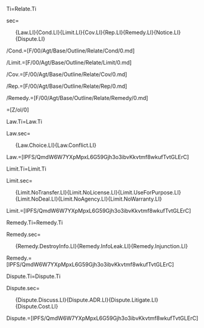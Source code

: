 Ti=Relate.Ti

sec=<ol>{Law.LI}{Cond.LI}{Limit.LI}{Cov.LI}{Rep.LI}{Remedy.LI}{Notice.LI}{Dispute.LI}</ol>

/Cond.=[F/00/Agt/Base/Outline/Relate/Cond/0.md]

/Limit.=[F/00/Agt/Base/Outline/Relate/Limit/0.md]

/Cov.=[F/00/Agt/Base/Outline/Relate/Cov/0.md]

/Rep.=[F/00/Agt/Base/Outline/Relate/Rep/0.md]

/Remedy.=[F/00/Agt/Base/Outline/Relate/Remedy/0.md]

=[Z/ol/0]

Law.Ti=Law.Ti

Law.sec=<ol>{Law.Choice.LI}{Law.Conflict.LI}</ol>

Law.=[IPFS/QmdW6W7YXpMpxL6G59Gjh3o3ibvKkvtmf8wkufTvtGLErC]
  

Limit.Ti=Limit.Ti

Limit.sec=<ol>{Limit.NoTransfer.LI}{Limit.NoLicense.LI}{Limit.UseForPurpose.LI}{Limit.NoDeal.LI}{Limit.NoAgency.LI}{Limit.NoWarranty.LI}</ol>

Limit.=[IPFS/QmdW6W7YXpMpxL6G59Gjh3o3ibvKkvtmf8wkufTvtGLErC]

Remedy.Ti=Remedy.Ti

Remedy.sec=<ol>{Remedy.DestroyInfo.LI}{Remedy.InfoLeak.LI}{Remedy.Injunction.LI}</ol>

Remedy.=[IPFS/QmdW6W7YXpMpxL6G59Gjh3o3ibvKkvtmf8wkufTvtGLErC]
 
Dispute.Ti=Dispute.Ti

Dispute.sec=<ol>{Dispute.Discuss.LI}{Dispute.ADR.LI}{Dispute.Litigate.LI}{Dispute.Cost.LI}</ol>

Dispute.=[IPFS/QmdW6W7YXpMpxL6G59Gjh3o3ibvKkvtmf8wkufTvtGLErC]
